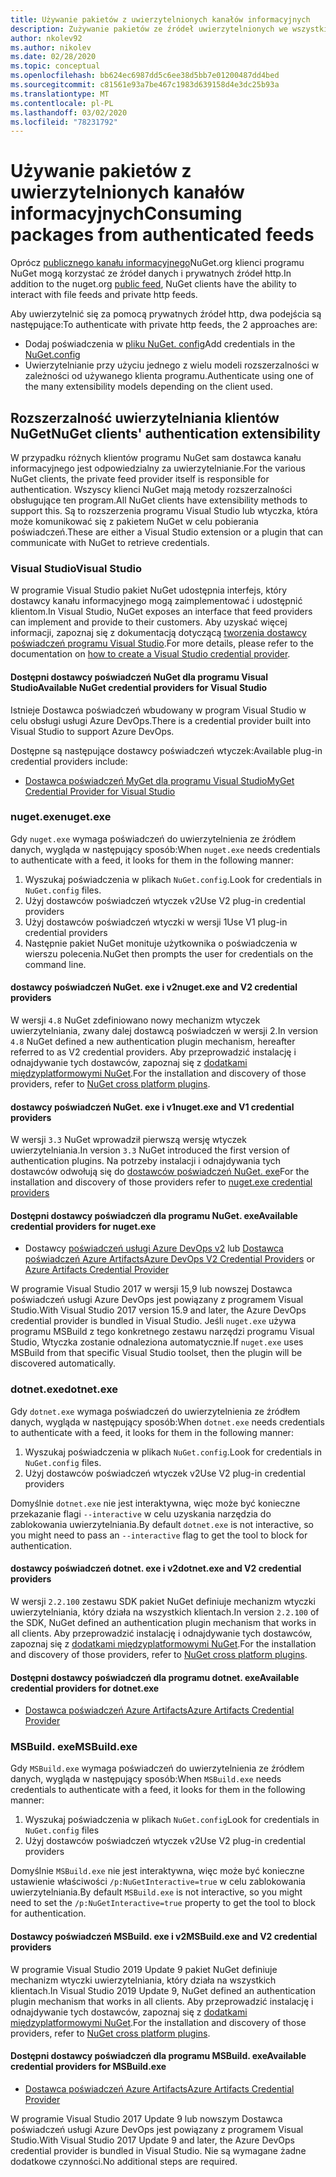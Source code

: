 ```yaml
---
title: Używanie pakietów z uwierzytelnionych kanałów informacyjnych
description: Zużywanie pakietów ze źródeł uwierzytelnionych we wszystkich scenariuszach klienta NuGet
author: nkolev92
ms.author: nikolev
ms.date: 02/28/2020
ms.topic: conceptual
ms.openlocfilehash: bb624ec6987dd5c6ee38d5bb7e01200487dd4bed
ms.sourcegitcommit: c81561e93a7be467c1983d639158d4e3dc25b93a
ms.translationtype: MT
ms.contentlocale: pl-PL
ms.lasthandoff: 03/02/2020
ms.locfileid: "78231792"
---
```

# <a name="consuming-packages-from-authenticated-feeds"></a><span data-ttu-id="a800b-103">Używanie pakietów z uwierzytelnionych kanałów informacyjnych</span><span class="sxs-lookup"><span data-stu-id="a800b-103">Consuming packages from authenticated feeds</span></span>

<span data-ttu-id="a800b-104">Oprócz [publicznego kanału informacyjnego](https://api.nuget.org/v3/index.json)NuGet.org klienci programu NuGet mogą korzystać ze źródeł danych i prywatnych źródeł http.</span><span class="sxs-lookup"><span data-stu-id="a800b-104">In addition to the nuget.org [public feed](https://api.nuget.org/v3/index.json), NuGet clients have the ability to interact with file feeds and private http feeds.</span></span>


<span data-ttu-id="a800b-105">Aby uwierzytelnić się za pomocą prywatnych źródeł http, dwa podejścia są następujące:</span><span class="sxs-lookup"><span data-stu-id="a800b-105">To authenticate with private http feeds, the 2 approaches are:</span></span>

* <span data-ttu-id="a800b-106">Dodaj poświadczenia w [pliku NuGet. config](../reference/nuget-config-file.md#packagesourcecredentials)</span><span class="sxs-lookup"><span data-stu-id="a800b-106">Add credentials in the [NuGet.config](../reference/nuget-config-file.md#packagesourcecredentials)</span></span>
* <span data-ttu-id="a800b-107">Uwierzytelnianie przy użyciu jednego z wielu modeli rozszerzalności w zależności od używanego klienta programu.</span><span class="sxs-lookup"><span data-stu-id="a800b-107">Authenticate using one of the many extensibility models depending on the client used.</span></span>

## <a name="nuget-clients-authentication-extensibility"></a><span data-ttu-id="a800b-108">Rozszerzalność uwierzytelniania klientów NuGet</span><span class="sxs-lookup"><span data-stu-id="a800b-108">NuGet clients' authentication extensibility</span></span>

<span data-ttu-id="a800b-109">W przypadku różnych klientów programu NuGet sam dostawca kanału informacyjnego jest odpowiedzialny za uwierzytelnianie.</span><span class="sxs-lookup"><span data-stu-id="a800b-109">For the various NuGet clients, the private feed provider itself is responsible for authentication.</span></span>
<span data-ttu-id="a800b-110">Wszyscy klienci NuGet mają metody rozszerzalności obsługujące ten program.</span><span class="sxs-lookup"><span data-stu-id="a800b-110">All NuGet clients have extensibility methods to support this.</span></span> <span data-ttu-id="a800b-111">Są to rozszerzenia programu Visual Studio lub wtyczka, która może komunikować się z pakietem NuGet w celu pobierania poświadczeń.</span><span class="sxs-lookup"><span data-stu-id="a800b-111">These are either a Visual Studio extension or a plugin that can communicate with NuGet to retrieve credentials.</span></span>

### <a name="visual-studio"></a><span data-ttu-id="a800b-112">Visual Studio</span><span class="sxs-lookup"><span data-stu-id="a800b-112">Visual Studio</span></span>

<span data-ttu-id="a800b-113">W programie Visual Studio pakiet NuGet udostępnia interfejs, który dostawcy kanału informacyjnego mogą zaimplementować i udostępnić klientom.</span><span class="sxs-lookup"><span data-stu-id="a800b-113">In Visual Studio, NuGet exposes an interface that feed providers can implement and provide to their customers.</span></span> <span data-ttu-id="a800b-114">Aby uzyskać więcej informacji, zapoznaj się z dokumentacją dotyczącą [tworzenia dostawcy poświadczeń programu Visual Studio](../reference/extensibility/NuGet-Credential-Providers-for-Visual-Studio.md).</span><span class="sxs-lookup"><span data-stu-id="a800b-114">For more details, please refer to the documentation on [how to create a Visual Studio credential provider](../reference/extensibility/NuGet-Credential-Providers-for-Visual-Studio.md).</span></span>

#### <a name="available-nuget-credential-providers-for-visual-studio"></a><span data-ttu-id="a800b-115">Dostępni dostawcy poświadczeń NuGet dla programu Visual Studio</span><span class="sxs-lookup"><span data-stu-id="a800b-115">Available NuGet credential providers for Visual Studio</span></span>

<span data-ttu-id="a800b-116">Istnieje Dostawca poświadczeń wbudowany w program Visual Studio w celu obsługi usługi Azure DevOps.</span><span class="sxs-lookup"><span data-stu-id="a800b-116">There is a credential provider built into Visual Studio to support Azure DevOps.</span></span>


<span data-ttu-id="a800b-117">Dostępne są następujące dostawcy poświadczeń wtyczek:</span><span class="sxs-lookup"><span data-stu-id="a800b-117">Available plug-in credential providers include:</span></span>

* [<span data-ttu-id="a800b-118">Dostawca poświadczeń MyGet dla programu Visual Studio</span><span class="sxs-lookup"><span data-stu-id="a800b-118">MyGet Credential Provider for Visual Studio</span></span>](http://docs.myget.org/docs/reference/credential-provider-for-visual-studio)

### <a name="nugetexe"></a><span data-ttu-id="a800b-119">nuget.exe</span><span class="sxs-lookup"><span data-stu-id="a800b-119">nuget.exe</span></span>

<span data-ttu-id="a800b-120">Gdy `nuget.exe` wymaga poświadczeń do uwierzytelnienia ze źródłem danych, wygląda w następujący sposób:</span><span class="sxs-lookup"><span data-stu-id="a800b-120">When `nuget.exe` needs credentials to authenticate with a feed, it looks for them in the following manner:</span></span>

1. <span data-ttu-id="a800b-121">Wyszukaj poświadczenia w plikach `NuGet.config`.</span><span class="sxs-lookup"><span data-stu-id="a800b-121">Look for credentials in `NuGet.config` files.</span></span>
1. <span data-ttu-id="a800b-122">Użyj dostawców poświadczeń wtyczek v2</span><span class="sxs-lookup"><span data-stu-id="a800b-122">Use V2 plug-in credential providers</span></span>
1. <span data-ttu-id="a800b-123">Użyj dostawców poświadczeń wtyczki w wersji 1</span><span class="sxs-lookup"><span data-stu-id="a800b-123">Use V1 plug-in credential providers</span></span>
1. <span data-ttu-id="a800b-124">Następnie pakiet NuGet monituje użytkownika o poświadczenia w wierszu polecenia.</span><span class="sxs-lookup"><span data-stu-id="a800b-124">NuGet then prompts the user for credentials on the command line.</span></span>

#### <a name="nugetexe-and-v2-credential-providers"></a><span data-ttu-id="a800b-125">dostawcy poświadczeń NuGet. exe i v2</span><span class="sxs-lookup"><span data-stu-id="a800b-125">nuget.exe and V2 credential providers</span></span>

<span data-ttu-id="a800b-126">W wersji `4.8` NuGet zdefiniowano nowy mechanizm wtyczek uwierzytelniania, zwany dalej dostawcą poświadczeń w wersji 2.</span><span class="sxs-lookup"><span data-stu-id="a800b-126">In version `4.8` NuGet defined a new authentication plugin mechanism, hereafter referred to as V2 credential providers.</span></span>
<span data-ttu-id="a800b-127">Aby przeprowadzić instalację i odnajdywanie tych dostawców, zapoznaj się z [dodatkami międzyplatformowymi NuGet](../reference/extensibility/NuGet-Cross-Platform-Plugins.md#plugin-installation-and-discovery).</span><span class="sxs-lookup"><span data-stu-id="a800b-127">For the installation and discovery of those providers, refer to [NuGet cross platform plugins](../reference/extensibility/NuGet-Cross-Platform-Plugins.md#plugin-installation-and-discovery).</span></span>

#### <a name="nugetexe-and-v1-credential-providers"></a><span data-ttu-id="a800b-128">dostawcy poświadczeń NuGet. exe i v1</span><span class="sxs-lookup"><span data-stu-id="a800b-128">nuget.exe and V1 credential providers</span></span>

<span data-ttu-id="a800b-129">W wersji `3.3` NuGet wprowadził pierwszą wersję wtyczek uwierzytelniania.</span><span class="sxs-lookup"><span data-stu-id="a800b-129">In version `3.3` NuGet introduced the first version of authentication plugins.</span></span>
<span data-ttu-id="a800b-130">Na potrzeby instalacji i odnajdywania tych dostawców odwołują się do [dostawców poświadczeń NuGet. exe](../reference/extensibility/nuget-exe-Credential-Providers.md#nugetexe-credential-provider-discovery)</span><span class="sxs-lookup"><span data-stu-id="a800b-130">For the installation and discovery of those providers refer to [nuget.exe credential providers](../reference/extensibility/nuget-exe-Credential-Providers.md#nugetexe-credential-provider-discovery)</span></span>

#### <a name="available-credential-providers-for-nugetexe"></a><span data-ttu-id="a800b-131">Dostępni dostawcy poświadczeń dla programu NuGet. exe</span><span class="sxs-lookup"><span data-stu-id="a800b-131">Available credential providers for nuget.exe</span></span>

* <span data-ttu-id="a800b-132">Dostawcy [poświadczeń usługi Azure DevOps v2](/azure/devops/artifacts/nuget/nuget-exe?view=azure-devops#add-a-feed-to-nuget-482-or-later) lub [Dostawca poświadczeń Azure Artifacts](https://github.com/microsoft/artifacts-credprovider)</span><span class="sxs-lookup"><span data-stu-id="a800b-132">[Azure DevOps V2 Credential Providers](/azure/devops/artifacts/nuget/nuget-exe?view=azure-devops#add-a-feed-to-nuget-482-or-later) or [Azure Artifacts Credential Provider](https://github.com/microsoft/artifacts-credprovider)</span></span>

<span data-ttu-id="a800b-133">W programie Visual Studio 2017 w wersji 15,9 lub nowszej Dostawca poświadczeń usługi Azure DevOps jest powiązany z programem Visual Studio.</span><span class="sxs-lookup"><span data-stu-id="a800b-133">With Visual Studio 2017 version 15.9 and later, the Azure DevOps credential provider is bundled in Visual Studio.</span></span>
<span data-ttu-id="a800b-134">Jeśli `nuget.exe` używa programu MSBuild z tego konkretnego zestawu narzędzi programu Visual Studio, Wtyczka zostanie odnaleziona automatycznie.</span><span class="sxs-lookup"><span data-stu-id="a800b-134">If `nuget.exe` uses MSBuild from that specific Visual Studio toolset, then the plugin will be discovered automatically.</span></span>

### <a name="dotnetexe"></a><span data-ttu-id="a800b-135">dotnet.exe</span><span class="sxs-lookup"><span data-stu-id="a800b-135">dotnet.exe</span></span>

<span data-ttu-id="a800b-136">Gdy `dotnet.exe` wymaga poświadczeń do uwierzytelnienia ze źródłem danych, wygląda w następujący sposób:</span><span class="sxs-lookup"><span data-stu-id="a800b-136">When `dotnet.exe` needs credentials to authenticate with a feed, it looks for them in the following manner:</span></span>

1. <span data-ttu-id="a800b-137">Wyszukaj poświadczenia w plikach `NuGet.config`.</span><span class="sxs-lookup"><span data-stu-id="a800b-137">Look for credentials in `NuGet.config` files.</span></span>
1. <span data-ttu-id="a800b-138">Użyj dostawców poświadczeń wtyczek v2</span><span class="sxs-lookup"><span data-stu-id="a800b-138">Use V2 plug-in credential providers</span></span>

<span data-ttu-id="a800b-139">Domyślnie `dotnet.exe` nie jest interaktywna, więc może być konieczne przekazanie flagi `--interactive` w celu uzyskania narzędzia do zablokowania uwierzytelniania.</span><span class="sxs-lookup"><span data-stu-id="a800b-139">By default `dotnet.exe` is not interactive, so you might need to pass an `--interactive` flag to get the tool to block for authentication.</span></span>

#### <a name="dotnetexe-and-v2-credential-providers"></a><span data-ttu-id="a800b-140">dostawcy poświadczeń dotnet. exe i v2</span><span class="sxs-lookup"><span data-stu-id="a800b-140">dotnet.exe and V2 credential providers</span></span>

<span data-ttu-id="a800b-141">W wersji `2.2.100` zestawu SDK pakiet NuGet definiuje mechanizm wtyczki uwierzytelniania, który działa na wszystkich klientach.</span><span class="sxs-lookup"><span data-stu-id="a800b-141">In version `2.2.100` of the SDK, NuGet defined an authentication plugin mechanism that works in all clients.</span></span>
<span data-ttu-id="a800b-142">Aby przeprowadzić instalację i odnajdywanie tych dostawców, zapoznaj się z [dodatkami międzyplatformowymi NuGet](../reference/extensibility/NuGet-Cross-Platform-Plugins.md#plugin-installation-and-discovery).</span><span class="sxs-lookup"><span data-stu-id="a800b-142">For the installation and discovery of those providers, refer to [NuGet cross platform plugins](../reference/extensibility/NuGet-Cross-Platform-Plugins.md#plugin-installation-and-discovery).</span></span>

#### <a name="available-credential-providers-for-dotnetexe"></a><span data-ttu-id="a800b-143">Dostępni dostawcy poświadczeń dla programu dotnet. exe</span><span class="sxs-lookup"><span data-stu-id="a800b-143">Available credential providers for dotnet.exe</span></span>

* [<span data-ttu-id="a800b-144">Dostawca poświadczeń Azure Artifacts</span><span class="sxs-lookup"><span data-stu-id="a800b-144">Azure Artifacts Credential Provider</span></span>](https://github.com/microsoft/artifacts-credprovider)

### <a name="msbuildexe"></a><span data-ttu-id="a800b-145">MSBuild. exe</span><span class="sxs-lookup"><span data-stu-id="a800b-145">MSBuild.exe</span></span>

<span data-ttu-id="a800b-146">Gdy `MSBuild.exe` wymaga poświadczeń do uwierzytelnienia ze źródłem danych, wygląda w następujący sposób:</span><span class="sxs-lookup"><span data-stu-id="a800b-146">When `MSBuild.exe` needs credentials to authenticate with a feed, it looks for them in the following manner:</span></span>

1. <span data-ttu-id="a800b-147">Wyszukaj poświadczenia w plikach `NuGet.config`</span><span class="sxs-lookup"><span data-stu-id="a800b-147">Look for credentials in `NuGet.config` files</span></span>
1. <span data-ttu-id="a800b-148">Użyj dostawców poświadczeń wtyczek v2</span><span class="sxs-lookup"><span data-stu-id="a800b-148">Use V2 plug-in credential providers</span></span>

<span data-ttu-id="a800b-149">Domyślnie `MSBuild.exe` nie jest interaktywna, więc może być konieczne ustawienie właściwości `/p:NuGetInteractive=true` w celu zablokowania uwierzytelniania.</span><span class="sxs-lookup"><span data-stu-id="a800b-149">By default `MSBuild.exe` is not interactive, so you might need to set the `/p:NuGetInteractive=true` property to get the tool to block for authentication.</span></span>

#### <a name="msbuildexe-and-v2-credential-providers"></a><span data-ttu-id="a800b-150">Dostawcy poświadczeń MSBuild. exe i v2</span><span class="sxs-lookup"><span data-stu-id="a800b-150">MSBuild.exe and V2 credential providers</span></span>

<span data-ttu-id="a800b-151">W programie Visual Studio 2019 Update 9 pakiet NuGet definiuje mechanizm wtyczki uwierzytelniania, który działa na wszystkich klientach.</span><span class="sxs-lookup"><span data-stu-id="a800b-151">In Visual Studio 2019 Update 9, NuGet defined an authentication plugin mechanism that works in all clients.</span></span>
<span data-ttu-id="a800b-152">Aby przeprowadzić instalację i odnajdywanie tych dostawców, zapoznaj się z [dodatkami międzyplatformowymi NuGet](../reference/extensibility/NuGet-Cross-Platform-Plugins.md#plugin-installation-and-discovery).</span><span class="sxs-lookup"><span data-stu-id="a800b-152">For the installation and discovery of those providers, refer to [NuGet cross platform plugins](../reference/extensibility/NuGet-Cross-Platform-Plugins.md#plugin-installation-and-discovery).</span></span>

#### <a name="available-credential-providers-for-msbuildexe"></a><span data-ttu-id="a800b-153">Dostępni dostawcy poświadczeń dla programu MSBuild. exe</span><span class="sxs-lookup"><span data-stu-id="a800b-153">Available credential providers for MSBuild.exe</span></span>

* [<span data-ttu-id="a800b-154">Dostawca poświadczeń Azure Artifacts</span><span class="sxs-lookup"><span data-stu-id="a800b-154">Azure Artifacts Credential Provider</span></span>](https://github.com/microsoft/artifacts-credprovider)

<span data-ttu-id="a800b-155">W programie Visual Studio 2017 Update 9 lub nowszym Dostawca poświadczeń usługi Azure DevOps jest powiązany z programem Visual Studio.</span><span class="sxs-lookup"><span data-stu-id="a800b-155">With Visual Studio 2017 Update 9 and later, the Azure DevOps credential provider is bundled in Visual Studio.</span></span> <span data-ttu-id="a800b-156">Nie są wymagane żadne dodatkowe czynności.</span><span class="sxs-lookup"><span data-stu-id="a800b-156">No additional steps are required.</span></span>
